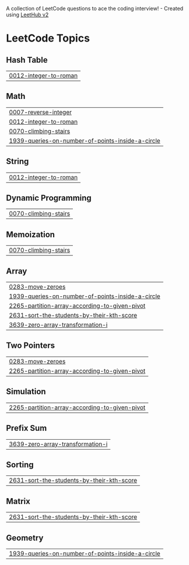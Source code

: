 A collection of LeetCode questions to ace the coding interview! - Created using [LeetHub v2](https://github.com/arunbhardwaj/LeetHub-2.0)
<!---LeetCode Topics Start-->
# LeetCode Topics
## Hash Table
|  |
| ------- |
| [0012-integer-to-roman](https://github.com/CodeWithDevesh/LeetCode/tree/master/0012-integer-to-roman) |
## Math
|  |
| ------- |
| [0007-reverse-integer](https://github.com/CodeWithDevesh/LeetCode/tree/master/0007-reverse-integer) |
| [0012-integer-to-roman](https://github.com/CodeWithDevesh/LeetCode/tree/master/0012-integer-to-roman) |
| [0070-climbing-stairs](https://github.com/CodeWithDevesh/LeetCode/tree/master/0070-climbing-stairs) |
| [1939-queries-on-number-of-points-inside-a-circle](https://github.com/CodeWithDevesh/LeetCode/tree/master/1939-queries-on-number-of-points-inside-a-circle) |
## String
|  |
| ------- |
| [0012-integer-to-roman](https://github.com/CodeWithDevesh/LeetCode/tree/master/0012-integer-to-roman) |
## Dynamic Programming
|  |
| ------- |
| [0070-climbing-stairs](https://github.com/CodeWithDevesh/LeetCode/tree/master/0070-climbing-stairs) |
## Memoization
|  |
| ------- |
| [0070-climbing-stairs](https://github.com/CodeWithDevesh/LeetCode/tree/master/0070-climbing-stairs) |
## Array
|  |
| ------- |
| [0283-move-zeroes](https://github.com/CodeWithDevesh/LeetCode/tree/master/0283-move-zeroes) |
| [1939-queries-on-number-of-points-inside-a-circle](https://github.com/CodeWithDevesh/LeetCode/tree/master/1939-queries-on-number-of-points-inside-a-circle) |
| [2265-partition-array-according-to-given-pivot](https://github.com/CodeWithDevesh/LeetCode/tree/master/2265-partition-array-according-to-given-pivot) |
| [2631-sort-the-students-by-their-kth-score](https://github.com/CodeWithDevesh/LeetCode/tree/master/2631-sort-the-students-by-their-kth-score) |
| [3639-zero-array-transformation-i](https://github.com/CodeWithDevesh/LeetCode/tree/master/3639-zero-array-transformation-i) |
## Two Pointers
|  |
| ------- |
| [0283-move-zeroes](https://github.com/CodeWithDevesh/LeetCode/tree/master/0283-move-zeroes) |
| [2265-partition-array-according-to-given-pivot](https://github.com/CodeWithDevesh/LeetCode/tree/master/2265-partition-array-according-to-given-pivot) |
## Simulation
|  |
| ------- |
| [2265-partition-array-according-to-given-pivot](https://github.com/CodeWithDevesh/LeetCode/tree/master/2265-partition-array-according-to-given-pivot) |
## Prefix Sum
|  |
| ------- |
| [3639-zero-array-transformation-i](https://github.com/CodeWithDevesh/LeetCode/tree/master/3639-zero-array-transformation-i) |
## Sorting
|  |
| ------- |
| [2631-sort-the-students-by-their-kth-score](https://github.com/CodeWithDevesh/LeetCode/tree/master/2631-sort-the-students-by-their-kth-score) |
## Matrix
|  |
| ------- |
| [2631-sort-the-students-by-their-kth-score](https://github.com/CodeWithDevesh/LeetCode/tree/master/2631-sort-the-students-by-their-kth-score) |
## Geometry
|  |
| ------- |
| [1939-queries-on-number-of-points-inside-a-circle](https://github.com/CodeWithDevesh/LeetCode/tree/master/1939-queries-on-number-of-points-inside-a-circle) |
<!---LeetCode Topics End-->